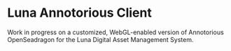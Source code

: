 # Luna Annotorious Client

Work in progress on a customized, WebGL-enabled version of Annotorious OpenSeadragon for the Luna Digital Asset Management System.